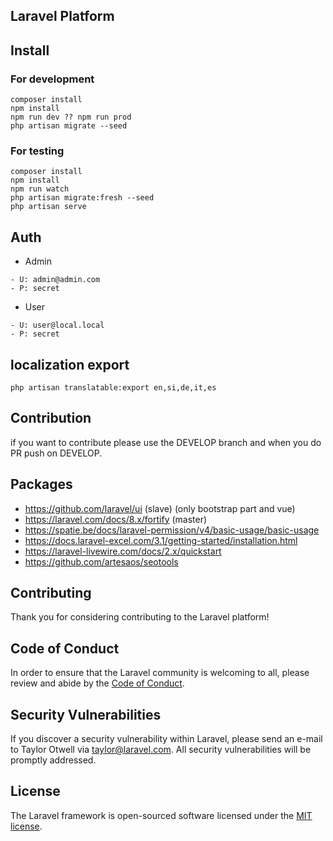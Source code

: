 
## Laravel Platform


## Install

### For development
```$xslt
composer install
npm install
npm run dev ?? npm run prod
php artisan migrate --seed
```

### For testing
```
composer install
npm install
npm run watch
php artisan migrate:fresh --seed
php artisan serve
```

## Auth

- Admin
```
- U: admin@admin.com
- P: secret
```

- User
```
- U: user@local.local  
- P: secret
```

## localization export
```
php artisan translatable:export en,si,de,it,es
```

## Contribution
 
 if you want to contribute please use the DEVELOP branch and when you do PR push on DEVELOP.

## Packages 

- https://github.com/laravel/ui (slave) (only bootstrap part and vue)
- https://laravel.com/docs/8.x/fortify (master)
- https://spatie.be/docs/laravel-permission/v4/basic-usage/basic-usage 
- https://docs.laravel-excel.com/3.1/getting-started/installation.html
- https://laravel-livewire.com/docs/2.x/quickstart
- https://github.com/artesaos/seotools


## Contributing

Thank you for considering contributing to the Laravel platform!

## Code of Conduct

In order to ensure that the Laravel community is welcoming to all, please review and abide by the [Code of Conduct](https://laravel.com/docs/contributions#code-of-conduct).

## Security Vulnerabilities

If you discover a security vulnerability within Laravel, please send an e-mail to Taylor Otwell via [taylor@laravel.com](mailto:taylor@laravel.com). All security vulnerabilities will be promptly addressed.

## License

The Laravel framework is open-sourced software licensed under the [MIT license](https://opensource.org/licenses/MIT).

